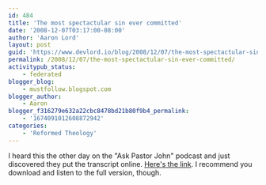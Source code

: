 ```yaml
---
id: 484
title: 'The most spectactular sin ever committed'
date: '2008-12-07T03:17:00-08:00'
author: 'Aaron Lord'
layout: post
guid: 'https://www.devlord.io/blog/2008/12/07/the-most-spectactular-sin-ever-committed/'
permalink: /2008/12/07/the-most-spectactular-sin-ever-committed/
activitypub_status:
    - federated
blogger_blog:
    - mustfollow.blogspot.com
blogger_author:
    - Aaron
blogger_f316279e632a22cbc8478bd21b80f9b4_permalink:
    - '1674091012608872942'
categories:
    - 'Reformed Theology'
---
```


I heard this the other day on the "Ask Pastor John" podcast and just discovered they put the transcript online.  <a href="http://www.desiringgod.org/ResourceLibrary/AskPastorJohn/ByTopic/9/3422_What_was_the_most_spectacular_sin_ever_committed/">Here's the link</a>.  I recommend you download and listen to the full version, though.<div class="blogger-post-footer"></div>